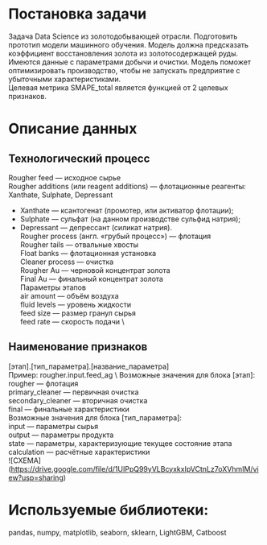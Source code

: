 # Постановка задачи
Задача Data Science из золотодобывающей отрасли. 
Подготовить прототип модели машинного обучения. 
Модель должна предсказать коэффициент восстановления золота из золотосодержащей руды. Имеются данные с параметрами добычи и очистки. 
Модель поможет оптимизировать производство, чтобы не запускать предприятие с убыточными характеристиками.  
Целевая метрика SMAPE_total является функцией от 2 целевых признаков.

# Описание данных  
## Технологический процесс  
Rougher feed — исходное сырье  
Rougher additions (или reagent additions) — флотационные реагенты: Xanthate, Sulphate, Depressant
  - Xanthate — ксантогенат (промотер, или активатор флотации);  
  - Sulphate — сульфат (на данном производстве сульфид натрия);  
  - Depressant — депрессант (силикат натрия).  
Rougher process (англ. «грубый процесс») — флотация\
Rougher tails — отвальные хвосты\
Float banks — флотационная установка\
Cleaner process — очистка\
Rougher Au — черновой концентрат золота\
Final Au — финальный концентрат золота\
Параметры этапов\
air amount — объём воздуха\
fluid levels — уровень жидкости \
feed size — размер гранул сырья \
feed rate — скорость подачи \
## Наименование признаков 
[этап].[тип_параметра].[название_параметра] \
Пример: rougher.input.feed_ag \ 
Возможные значения для блока [этап]: \
rougher — флотация \
primary_cleaner — первичная очистка \
secondary_cleaner — вторичная очистка \
final — финальные характеристики \
Возможные значения для блока [тип_параметра]: \
input — параметры сырья \
output — параметры продукта \
state — параметры, характеризующие текущее состояние этапа \
calculation — расчётные характеристики \
![СХЕМА]
(https://drive.google.com/file/d/1UIPpQ99yVLBcyxkxIpVCtnLz7oXVhmIM/view?usp=sharing)

# Используемые библиотеки:
pandas, numpy, matplotlib, seaborn, sklearn, LightGBM, Catboost
